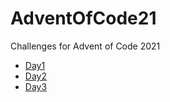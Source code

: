 # AdventOfCode21
Challenges for Advent of Code 2021

* [Day1](./Day1/part1/description.md)
* [Day2](./Day1/part1/description.md)
* [Day3](./Day1/part1/description.md)